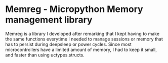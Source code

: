 # Memreg - Micropython Memory management library

Memreg is a library I developed after remarking that I kept having to make the same functions everytime I needed to manage
sessions or memory that has to persist during deepsleep or power cycles. Since most microcontrollers have a limited amount
of memory, I had to keep it small, and faster than using uctypes.structs.